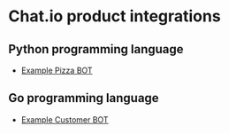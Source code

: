 # Chat.io product integrations

## Python programming language

* [Example Pizza BOT](./python/pizzabot_example)

## Go programming language

* [Example Customer BOT](./go)
